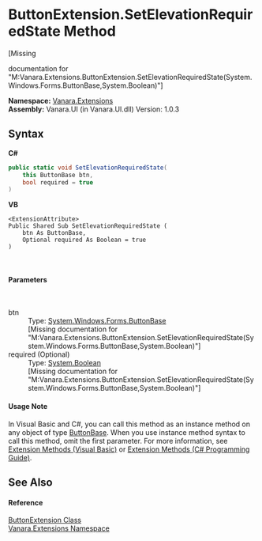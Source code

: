 # ButtonExtension.SetElevationRequiredState Method 
 

\[Missing <summary> documentation for "M:Vanara.Extensions.ButtonExtension.SetElevationRequiredState(System.Windows.Forms.ButtonBase,System.Boolean)"\]

**Namespace:**&nbsp;<a href="9abe54ff-18ce-e333-beed-30e855655381">Vanara.Extensions</a><br />**Assembly:**&nbsp;Vanara.UI (in Vanara.UI.dll) Version: 1.0.3

## Syntax

**C#**<br />
``` C#
public static void SetElevationRequiredState(
	this ButtonBase btn,
	bool required = true
)
```

**VB**<br />
``` VB
<ExtensionAttribute>
Public Shared Sub SetElevationRequiredState ( 
	btn As ButtonBase,
	Optional required As Boolean = true
)
```

<br />

#### Parameters
&nbsp;<dl><dt>btn</dt><dd>Type: <a href="http://msdn2.microsoft.com/en-us/library/9zc7h34s" target="_blank">System.Windows.Forms.ButtonBase</a><br />\[Missing <param name="btn"/> documentation for "M:Vanara.Extensions.ButtonExtension.SetElevationRequiredState(System.Windows.Forms.ButtonBase,System.Boolean)"\]</dd><dt>required (Optional)</dt><dd>Type: <a href="http://msdn2.microsoft.com/en-us/library/a28wyd50" target="_blank">System.Boolean</a><br />\[Missing <param name="required"/> documentation for "M:Vanara.Extensions.ButtonExtension.SetElevationRequiredState(System.Windows.Forms.ButtonBase,System.Boolean)"\]</dd></dl>

#### Usage Note
In Visual Basic and C#, you can call this method as an instance method on any object of type <a href="http://msdn2.microsoft.com/en-us/library/9zc7h34s" target="_blank">ButtonBase</a>. When you use instance method syntax to call this method, omit the first parameter. For more information, see <a href="http://msdn.microsoft.com/en-us/library/bb384936.aspx">Extension Methods (Visual Basic)</a> or <a href="http://msdn.microsoft.com/en-us/library/bb383977.aspx">Extension Methods (C# Programming Guide)</a>.

## See Also


#### Reference
<a href="a5d129d1-59de-af95-4848-042a0676321d">ButtonExtension Class</a><br /><a href="9abe54ff-18ce-e333-beed-30e855655381">Vanara.Extensions Namespace</a><br />